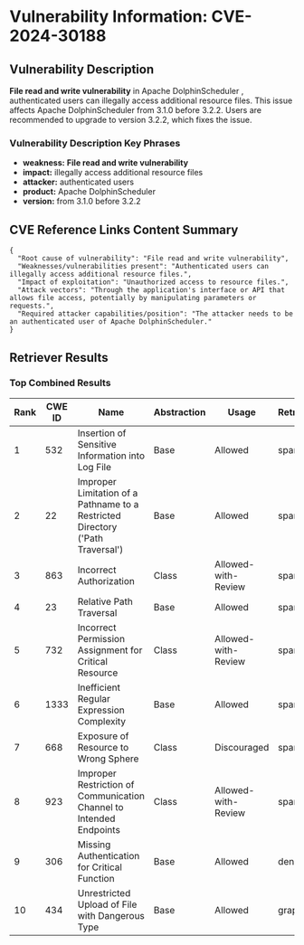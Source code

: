 # Vulnerability Information: CVE-2024-30188

## Vulnerability Description
**File read and write vulnerability** in Apache DolphinScheduler , authenticated users can illegally access additional resource files. This issue affects Apache DolphinScheduler from 3.1.0 before 3.2.2. Users are recommended to upgrade to version 3.2.2, which fixes the issue.

### Vulnerability Description Key Phrases
- **weakness:** **File read and write vulnerability**
- **impact:** illegally access additional resource files
- **attacker:** authenticated users
- **product:** Apache DolphinScheduler
- **version:** from 3.1.0 before 3.2.2

## CVE Reference Links Content Summary
```
{
  "Root cause of vulnerability": "File read and write vulnerability",
  "Weaknesses/vulnerabilities present": "Authenticated users can illegally access additional resource files.",
  "Impact of exploitation": "Unauthorized access to resource files.",
  "Attack vectors": "Through the application's interface or API that allows file access, potentially by manipulating parameters or requests.",
  "Required attacker capabilities/position": "The attacker needs to be an authenticated user of Apache DolphinScheduler."
}
```

## Retriever Results

### Top Combined Results

| Rank | CWE ID | Name | Abstraction | Usage  | Retrievers | Individual Scores |
|------|--------|------|-------------|-------|------------|-------------------|
| 1 | 532 | Insertion of Sensitive Information into Log File | Base | Allowed | sparse | 0.218 |
| 2 | 22 | Improper Limitation of a Pathname to a Restricted Directory ('Path Traversal') | Base | Allowed | sparse | 0.213 |
| 3 | 863 | Incorrect Authorization | Class | Allowed-with-Review | sparse | 0.207 |
| 4 | 23 | Relative Path Traversal | Base | Allowed | sparse | 0.206 |
| 5 | 732 | Incorrect Permission Assignment for Critical Resource | Class | Allowed-with-Review | sparse | 0.206 |
| 6 | 1333 | Inefficient Regular Expression Complexity | Base | Allowed | sparse | 0.205 |
| 7 | 668 | Exposure of Resource to Wrong Sphere | Class | Discouraged | sparse | 0.205 |
| 8 | 923 | Improper Restriction of Communication Channel to Intended Endpoints | Class | Allowed-with-Review | sparse | 0.204 |
| 9 | 306 | Missing Authentication for Critical Function | Base | Allowed | dense | 0.526 |
| 10 | 434 | Unrestricted Upload of File with Dangerous Type | Base | Allowed | graph | 0.003 |

